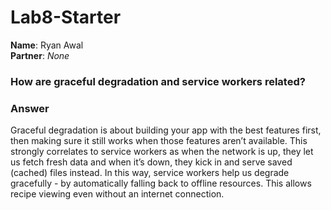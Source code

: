# Lab8-Starter

__Name__: Ryan Awal <br>
__Partner__: _None_ <br>

### How are graceful degradation and service workers related?

### Answer
Graceful degradation is about building your app with the best features first, then making sure it still works when those features aren’t available. This strongly correlates to service workers as when the network is up, they let us fetch fresh data and when it’s down, they kick in and serve saved (cached) files instead. In this way, service workers help us degrade gracefully - by automatically falling back to offline resources. This allows recipe viewing even without an internet connection.